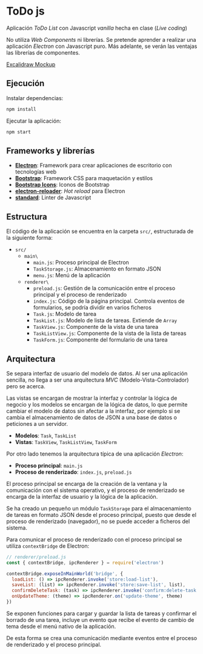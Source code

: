 # ToDo js

Aplicación _ToDo List_ con Javascript _vanilla_ hecha en clase (_Live coding_)

No utiliza _Web Components_ ni librerías. Se pretende aprender a realizar una aplicación _Electron_ con Javascript puro. Más adelante, se verán las ventajas las librerías de componentes.

[Excalidraw Mockup](https://excalidraw.com/#json=gptaRL4eHX-SmJ2jUtAKO,t3J_YYwg44sg9BPhw6rWgQ)

## Ejecución

Instalar dependencias:

```bash
npm install
```

Ejecutar la aplicación:

```bash
npm start
```

## Frameworks y librerías

- [**Electron**](https://www.electronjs.org/): Framework para crear aplicaciones de escritorio con tecnologías web
- [**Bootstrap**](https://getbootstrap.com/): Framework CSS para maquetación y estilos
- [**Bootstrap Icons**](https://icons.getbootstrap.com/): Iconos de Bootstrap
- [**electron-reloader**](https://github.com/sindresorhus/electron-reloader): _Hot reload_ para Electron
- [**standard**](https://github.com/standard/standard): Linter de Javascript

## Estructura

El código de la aplicación se encuentra en la carpeta `src/`, estructurada de la siguiente forma:

- `src/`
  - `main\`
    - `main.js`: Proceso principal de Electron
    - `TaskStorage.js`: Almacenamiento en formato JSON
    - `menu.js`: Menú de la aplicación
  - `renderer\`
    - `preload.js`: Gestión de la comunicación entre el proceso principal y el proceso de renderizado
    - `index.js`: Código de la página principal. Controla eventos de formularios, se podría dividir en varios ficheros
    - `Task.js`: Modelo de tarea
    - `TaskList.js`: Modelo de lista de tareas. Extiende de `Array`
    - `TaskView.js`: Componente de la vista de una tarea
    - `TaskListView.js`: Componente de la vista de la lista de tareas
    - `TaskForm.js`: Componente del formulario de una tarea

## Arquitectura

Se separa interfaz de usuario del modelo de datos. Al ser una aplicación sencilla, no llega a ser una arquitectura _MVC_ (Modelo-Vista-Controlador) pero se acerca.

Las vistas se encargan de mostrar la interfaz y controlar la lógica de negocio y los modelos se encargan de la lógica de datos, lo que permite cambiar el modelo de datos sin afectar a la interfaz, por ejemplo si se cambia el almacenamiento de datos de JSON a una base de datos o peticiones a un servidor.

- **Modelos**: `Task`, `TaskList`
- **Vistas**: `TaskView`, `TaskListView`, `TaskForm`

Por otro lado tenemos la arquitectura típica de una aplicación _Electron_:

- **Proceso principal**: `main.js`
- **Proceso de renderizado**: `index.js`, `preload.js`

El proceso principal se encarga de la creación de la ventana y la comunicación con el sistema operativo, y el proceso de renderizado se encarga de la interfaz de usuario y la lógica de la aplicación.

Se ha creado un pequeño un módulo `TaskStorage` para el almacenamiento de tareas en formato JSON desde el proceso principal, puesto que desde el proceso de renderizado (navegador), no se puede acceder a ficheros del sistema.

Para comunicar el proceso de renderizado con el proceso principal se utiliza `contextBridge` de Electron:
  
```javascript
// renderer/preload.js
const { contextBridge, ipcRenderer } = require('electron')

contextBridge.exposeInMainWorld('bridge', {
  loadList: () => ipcRenderer.invoke('store:load-list'),
  saveList: (list) => ipcRenderer.invoke('store:save-list', list),
  confirmDeleteTask: (task) => ipcRenderer.invoke('confirm:delete-task', task),
  onUpdateTheme: (theme) => ipcRenderer.on('update-theme', theme)
})
```

Se exponen funciones para cargar y guardar la lista de tareas y confirmar el borrado de una tarea, incluye un evento que recibe el evento de cambio de tema desde el menú nativo de la aplicación.

De esta forma se crea una comunicación mediante eventos entre el proceso de renderizado y el proceso principal.
